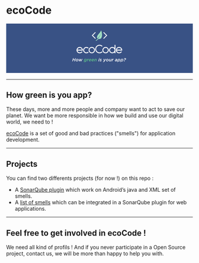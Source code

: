 # ecoCode

![Logo](docs/logo.png)

----
## How green is you app?

These days, more and more people and company want to act to save our planet. We want be more responsible in how we build and use our digital world, we need to !

[ecoCode](https://github.com/cnumr/ecoCode) is a set of good and bad practices ("smells") for application development. 

---
## Projects
You can find two differents projects (for now !) on this repo :

- A [SonarQube plugin](sonarqube-plugin-greenit/) which work on Android’s java and XML set of smells.
- A [list of smells](good_practices/) which can be integrated in a SonarQube plugin for web applications.

---
## Feel free to get involved in ecoCode !

We need all kind of profils ! And if you never participate in a Open Source project, contact us, we will be more than happy to help you with.